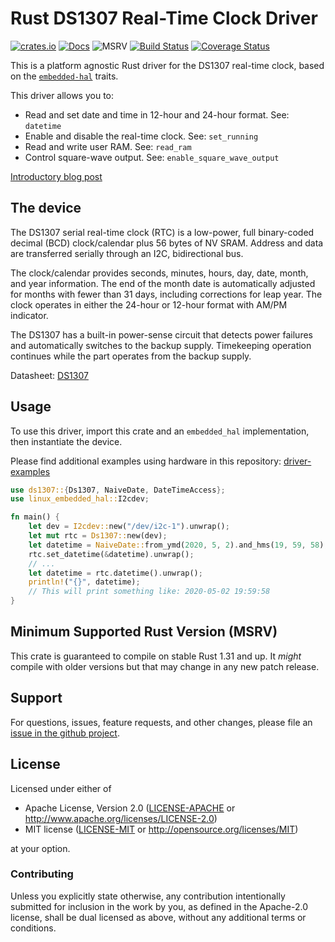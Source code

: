 # Rust DS1307 Real-Time Clock Driver

[![crates.io](https://img.shields.io/crates/v/ds1307.svg)](https://crates.io/crates/ds1307)
[![Docs](https://docs.rs/ds1307/badge.svg)](https://docs.rs/ds1307)
![MSRV](https://img.shields.io/badge/rustc-1.31+-blue.svg)
[![Build Status](https://github.com/eldruin/ds1307-rs/workflows/Build/badge.svg)](https://github.com/eldruin/ds1307-rs/actions?query=workflow%3ABuild)
[![Coverage Status](https://coveralls.io/repos/eldruin/ds1307-rs/badge.svg?branch=master)](https://coveralls.io/r/eldruin/ds1307-rs?branch=master)

This is a platform agnostic Rust driver for the DS1307 real-time clock,
based on the [`embedded-hal`] traits.

[`embedded-hal`]: https://github.com/rust-embedded/embedded-hal

This driver allows you to:
- Read and set date and time in 12-hour and 24-hour format. See: `datetime`
- Enable and disable the real-time clock. See: `set_running`
- Read and write user RAM. See: `read_ram`
- Control square-wave output. See: `enable_square_wave_output`

[Introductory blog post](https://blog.eldruin.com/ds1307-real-time-clock-rtc-driver-in-rust/)

## The device

The DS1307 serial real-time clock (RTC) is a low-power, full binary-coded
decimal (BCD) clock/calendar plus 56 bytes of NV SRAM. Address and data are
transferred serially through an I2C, bidirectional bus.

The clock/calendar provides seconds, minutes, hours, day, date, month, and
year information. The end of the month date is automatically adjusted for months
with fewer than 31 days, including corrections for leap year. The clock
operates in either the 24-hour or 12-hour format with AM/PM indicator.

The DS1307 has a built-in power-sense circuit that detects power failures and
automatically switches to the backup supply.
Timekeeping operation continues while the part operates from the backup supply.

Datasheet: [DS1307](https://datasheets.maximintegrated.com/en/ds/DS1307.pdf)

## Usage

To use this driver, import this crate and an `embedded_hal` implementation,
then instantiate the device.

Please find additional examples using hardware in this repository: [driver-examples]

[driver-examples]: https://github.com/eldruin/driver-examples

```rust
use ds1307::{Ds1307, NaiveDate, DateTimeAccess};
use linux_embedded_hal::I2cdev;

fn main() {
    let dev = I2cdev::new("/dev/i2c-1").unwrap();
    let mut rtc = Ds1307::new(dev);
    let datetime = NaiveDate::from_ymd(2020, 5, 2).and_hms(19, 59, 58);
    rtc.set_datetime(&datetime).unwrap();
    // ...
    let datetime = rtc.datetime().unwrap();
    println!("{}", datetime);
    // This will print something like: 2020-05-02 19:59:58
}
```


## Minimum Supported Rust Version (MSRV)

This crate is guaranteed to compile on stable Rust 1.31 and up. It *might*
compile with older versions but that may change in any new patch release.

## Support

For questions, issues, feature requests, and other changes, please file an
[issue in the github project](https://github.com/eldruin/ds1307-rs/issues).

## License

Licensed under either of

 * Apache License, Version 2.0 ([LICENSE-APACHE](LICENSE-APACHE) or
   http://www.apache.org/licenses/LICENSE-2.0)
 * MIT license ([LICENSE-MIT](LICENSE-MIT) or
   http://opensource.org/licenses/MIT)

at your option.

### Contributing

Unless you explicitly state otherwise, any contribution intentionally submitted
for inclusion in the work by you, as defined in the Apache-2.0 license, shall
be dual licensed as above, without any additional terms or conditions.

